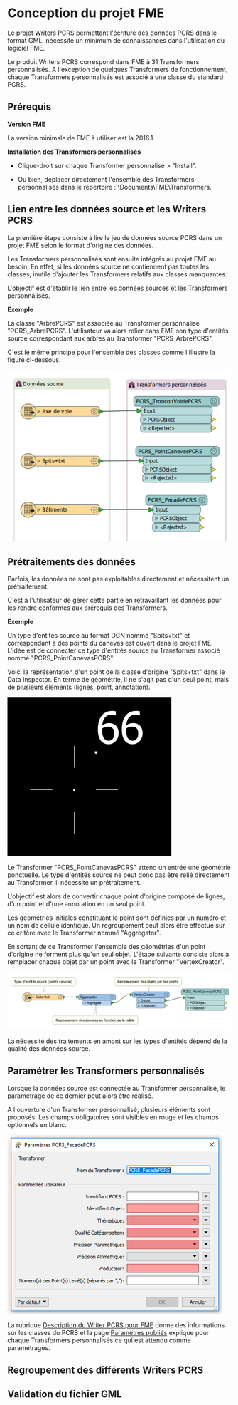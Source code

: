 # Conception du projet FME #

Le projet Writers PCRS permettant l'écriture des données PCRS dans le format GML, nécessite un minimum de connaissances dans l'utilisation du logiciel FME.

Le produit Writers PCRS correspond dans FME à 31 Transformers personnalisés. A l'exception de quelques Transformers de fonctionnement, chaque Transformers personnalisés est associé à une classe du standard PCRS.

## Prérequis ##

**Version FME**

La version minimale de FME à utiliser est la 2016.1.

**Installation des Transformers personnalisés**

- Clique-droit sur chaque Transformer personnalisé > "Install".

- Ou bien, déplacer directement l'ensemble des Transformers personnalisés dans le répertoire : \Documents\FME\Transformers.

## Lien entre les données source et les Writers PCRS ##

La première étape consiste à lire le jeu de données source PCRS dans un projet FME selon le format d'origine des données.

Les Transformers personnalisés sont ensuite intégrés au projet FME au besoin. En effet, si les données source ne contiennent pas toutes les classes, inutile d'ajouter les Transformers relatifs aux classes manquantes.

L'objectif est d'établir le lien entre les données sources et les Transformers personnalisés.

**Exemple**

La classe "ArbrePCRS" est associée au Transformer personnalisé "PCRS_ArbrePCRS". L'utilisateur va alors relier dans FME son type d'entités source correspondant aux arbres au Transformer "PCRS_ArbrePCRS".

C'est le même principe pour l'ensemble des classes comme l'illustre la figure ci-dessous.

![](https://raw.githubusercontent.com/Veremes/doc_PCRS/master/Images/donnees_sources.PNG)

## Prétraitements des données ##

Parfois, les données ne sont pas exploitables directement et nécessitent un prétraitement.

C'est à l'utilisateur de gérer cette partie en retravaillant les données pour les rendre conformes aux prérequis des Transformers.

**Exemple**

Un type d'entités source au format DGN nommé "Spits+txt" et correspondant à des points du canevas est ouvert dans le projet FME. L'idée est de connecter ce type d'entités source au Transformer associé nommé "PCRS_PointCanevasPCRS".

Voici la représentation d'un point de la classe d'origine "Spits+txt" dans le Data Inspector. En terme de géométrie, il ne s'agit pas d'un seul point, mais de plusieurs éléments (lignes, point, annotation).

![](https://raw.githubusercontent.com/Veremes/doc_PCRS/master/Images/point.PNG)

Le Transformer "PCRS_PointCanevasPCRS" attend un entrée une géométrie ponctuelle. Le type d'entités source ne peut donc pas être relié directement au Transformer, il nécessite un prétraitement.

L'objectif est alors de convertir chaque point d'origine composé de lignes, d'un point et d'une annotation en un seul point.

Les géométries initiales constituant le point sont définies par un numéro et un nom de cellule identique. Un regroupement peut alors être effectué sur ce critère avec le Transformer nommé "Aggregator".

En sortant de ce Transformer l'ensemble des géométries d'un point d'origine ne forment plus qu'un seul objet. L'étape suivante consiste alors à remplacer chaque objet par un point avec le Transformer "VertexCreator".

![](https://raw.githubusercontent.com/Veremes/doc_PCRS/master/Images/points_canevas.PNG)

La nécessité des traitements en amont sur les types d'entités dépend de la qualité des données source.

## Paramétrer les Transformers personnalisés ##

Lorsque la données source est connectée au Transformer personnalisé, le paramétrage de ce dernier peut alors être réalisé.

A l'ouverture d'un Transformer personnalisé, plusieurs éléments sont proposés. Les champs obligatoires sont visibles en rouge et les champs optionnels en blanc.

![](https://raw.githubusercontent.com/Veremes/doc_PCRS/master/Images/transformer_facade.PNG)

La rubrique [Description du Writer PCRS pour FME](http://doc-pcrs.readthedocs.io/fr/latest/Projet_FME/PCRS_Parametres.html#description-du-writer-pcrs-pour-fme) donne des informations sur les classes du PCRS et la page [Paramètres publiés](http://doc-pcrs.readthedocs.io/fr/latest/Projet_FME/PCRS_Parametres.html#PCRS_Parametres) explique pour chaque Transformers personnalisés ce qui est attendu comme paramétrages.

## Regroupement des différents Writers PCRS ##

## Validation du fichier GML ##
